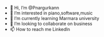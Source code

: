 - 👋 Hi, I’m @Pnargurkann
- 👀 I’m interested in piano,software,music
- 🌱 I’m currently learning Marmara university
- 💞️ I’m looking to collaborate on business 
- 📫 How to reach me LinkedIn 

<!---
Pnargurkann/Pnargurkann is a ✨ special ✨ repository because its `README.md` (this file) appears on your GitHub profile.
You can click the Preview link to take a look at your changes.
--->
